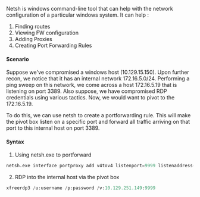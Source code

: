 

Netsh is windows command-line tool that can help with the network configuration of a particular windows system. It can help :

1. Finding routes
2. Viewing FW configuration
3. Adding Proxies
4. Creating Port Forwarding Rules



#### Scenario

Suppose we've compromised a windows host (10.129.15.150). Upon further recon, we notice that it has an internal network 172.16.5.0/24. Performing a ping sweep on this network, we come across a host 172.16.5.19 that is listening on port 3389. Also suppose, we have compromised RDP credentials using various tactics. Now, we would want to pivot to the 172.16.5.19. 

To do this, we can use netsh to create a portforwarding rule. This will make the pivot box listen on a specific port and forward all traffic arriving on that port to this internal host on port 3389. 




#### Syntax

1. Using netsh.exe to portforward

```python
netsh.exe interface portproxy add v4tov4 listenport=9999 listenaddress-10.129.251.149 connectport=3389 connectaddress=172.16.5.19
```



2. RDP into the internal host via the pivot box

```python
xfreerdp3 /u:username /p:password /v:10.129.251.149:9999 
```


